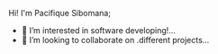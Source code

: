 Hi!
I'm Pacifique Sibomana;
- 👀 I’m interested in software developing!...
- 💞️ I’m looking to collaborate on .different projects...

<!---
SibomanaPacifique/SibomanaPacifique is a ✨ special ✨ repository because its `README.md` (this file) appears on your GitHub profile.
You can click the Preview link to take a look at your changes.
--->
